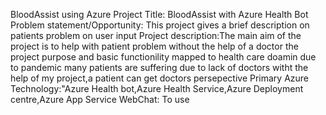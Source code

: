 BloodAssist using Azure
Project Title: BloodAssist with Azure Health Bot
Problem statement/Opportunity: This project gives a brief description on patients problem on user input
Project description:The main aim of the project is to help with patient problem without the help of a doctor the project purpose and basic functionility mapped to health care doamin due to pandemic many patients are suffering due to lack of doctors witht the help of my project,a patient can get doctors persepective
Primary Azure Technology:"Azure Health bot,Azure Health Service,Azure Deployment centre,Azure App Service
WebChat:
To use 
